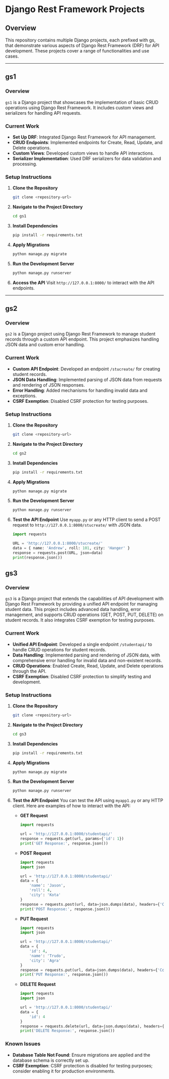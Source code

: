 # Django Rest Framework Projects

## Overview

This repository contains multiple Django projects, each prefixed with gs, that demonstrate various aspects of Django Rest Framework (DRF) for API development. These projects cover a range of functionalities and use cases.

---

## gs1

### Overview

`gs1` is a Django project that showcases the implementation of basic CRUD operations using Django Rest Framework. It includes custom views and serializers for handling API requests.

### Current Work

- **Set Up DRF**: Integrated Django Rest Framework for API management.
- **CRUD Endpoints**: Implemented endpoints for Create, Read, Update, and Delete operations.
- **Custom Views**: Developed custom views to handle API interactions.
- **Serializer Implementation**: Used DRF serializers for data validation and processing.

### Setup Instructions

1. **Clone the Repository**
    ```bash
    git clone <repository-url>
    ```

2. **Navigate to the Project Directory**
    ```bash
    cd gs1
    ```

3. **Install Dependencies**
    ```bash
    pip install -r requirements.txt
    ```

4. **Apply Migrations**
    ```bash
    python manage.py migrate
    ```

5. **Run the Development Server**
    ```bash
    python manage.py runserver
    ```

6. **Access the API**
    Visit `http://127.0.0.1:8000/` to interact with the API endpoints.

---

## gs2

### Overview

`gs2` is a Django project using Django Rest Framework to manage student records through a custom API endpoint. This project emphasizes handling JSON data and custom error handling.

### Current Work

- **Custom API Endpoint**: Developed an endpoint `/stucreate/` for creating student records.
- **JSON Data Handling**: Implemented parsing of JSON data from requests and rendering of JSON responses.
- **Error Handling**: Added mechanisms for handling invalid data and exceptions.
- **CSRF Exemption**: Disabled CSRF protection for testing purposes.

### Setup Instructions

1. **Clone the Repository**
    ```bash
    git clone <repository-url>
    ```

2. **Navigate to the Project Directory**
    ```bash
    cd gs2
    ```

3. **Install Dependencies**
    ```bash
    pip install -r requirements.txt
    ```

4. **Apply Migrations**
    ```bash
    python manage.py migrate
    ```

5. **Run the Development Server**
    ```bash
    python manage.py runserver
    ```

6. **Test the API Endpoint**
    Use `myapp.py` or any HTTP client to send a POST request to `http://127.0.0.1:8000/stucreate/` with JSON data.
    ```python
    import requests

    URL = 'http://127.0.0.1:8000/stucreate/'
    data = { name: 'Andrew', roll: 101, city: 'Hanger' }
    response = requests.post(URL, json=data)
    print(response.json())
    ```
## gs3

### Overview

`gs3` is a Django project that extends the capabilities of API development with Django Rest Framework by providing a unified API endpoint for managing student data. This project includes advanced data handling, error management, and supports CRUD operations (GET, POST, PUT, DELETE) on student records. It also integrates CSRF exemption for testing purposes.

### Current Work

- **Unified API Endpoint**: Developed a single endpoint `/studentapi/` to handle CRUD operations for student records.
- **Data Handling**: Implemented parsing and rendering of JSON data, with comprehensive error handling for invalid data and non-existent records.
- **CRUD Operations**: Enabled Create, Read, Update, and Delete operations through the API.
- **CSRF Exemption**: Disabled CSRF protection to simplify testing and development.

### Setup Instructions

1. **Clone the Repository**
    ```bash
    git clone <repository-url>
    ```

2. **Navigate to the Project Directory**
    ```bash
    cd gs3
    ```

3. **Install Dependencies**
    ```bash
    pip install -r requirements.txt
    ```

4. **Apply Migrations**
    ```bash
    python manage.py migrate
    ```

5. **Run the Development Server**
    ```bash
    python manage.py runserver
    ```

6. **Test the API Endpoint**
    You can test the API using `myapp1.py` or any HTTP client. Here are examples of how to interact with the API:

    - **GET Request**
        ```python
        import requests

        url = 'http://127.0.0.1:8000/studentapi/'
        response = requests.get(url, params={'id': 1})
        print('GET Response:', response.json())
        ```

    - **POST Request**
        ```python
        import requests
        import json

        url = 'http://127.0.0.1:8000/studentapi/'
        data = {
            'name': 'Jason',
            'roll': 4,
            'city': 'Kota'
        }
        response = requests.post(url, data=json.dumps(data), headers={'Content-Type': 'application/json'})
        print('POST Response:', response.json())
        ```

    - **PUT Request**
        ```python
        import requests
        import json

        url = 'http://127.0.0.1:8000/studentapi/'
        data = {
            'id': 4,
            'name': 'Trudo',
            'city': 'Agra'
        }
        response = requests.put(url, data=json.dumps(data), headers={'Content-Type': 'application/json'})
        print('PUT Response:', response.json())
        ```

    - **DELETE Request**
        ```python
        import requests
        import json

        url = 'http://127.0.0.1:8000/studentapi/'
        data = {
            'id': 4
        }
        response = requests.delete(url, data=json.dumps(data), headers={'Content-Type': 'application/json'})
        print('DELETE Response:', response.json())
        ```

### Known Issues

- **Database Table Not Found**: Ensure migrations are applied and the database schema is correctly set up.
- **CSRF Exemption**: CSRF protection is disabled for testing purposes; consider enabling it for production environments.
